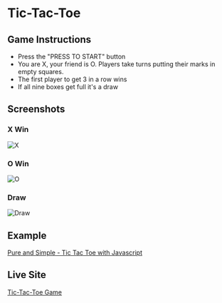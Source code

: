 # Tic-Tac-Toe
## Game Instructions
* Press the "PRESS TO START" button
* You are X, your friend is O. Players take turns putting their marks in empty squares.
* The first player to get 3 in a row wins
* If all nine boxes get full it's a draw

## Screenshots
### X Win
![X](./Images/X%20wins.PNG)
### O Win
![O](./Images/O%20wins.PNG)
### Draw
![Draw](./Images/Draw.PNG)

## Example
[Pure and Simple - Tic Tac Toe with Javascript](https://dev.to/bornasepic/pure-and-simple-tic-tac-toe-with-javascript-4pgn)

## Live Site
[Tic-Tac-Toe Game](https://walawak.github.io/tictactoe/)